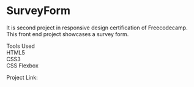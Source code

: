 # SurveyForm

It is second project in responsive design certification of Freecodecamp. <br/>
This front end project showcases a survey form. <br/>

Tools Used <br/>
HTML5 <br/>
CSS3 <br/>
CSS Flexbox <br/>

Project Link: 
